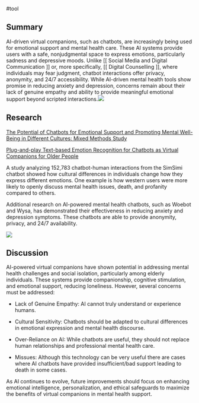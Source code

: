 #tool
## Summary

AI-driven virtual companions, such as chatbots, are increasingly being used for emotional support and mental health care. These AI systems provide users with a safe, nonjudgmental space to express emotions, particularly sadness and depressive moods. Unlike [[ Social Media and Digital Communication ]] or, more specifically, [[ Digital Counselling ]], where individuals may fear judgment, chatbot interactions offer privacy, anonymity, and 24/7 accessibility. While AI-driven mental health tools show promise in reducing anxiety and depression, concerns remain about their lack of genuine empathy and ability to provide meaningful emotional support beyond scripted interactions.![](https://lh7-rt.googleusercontent.com/docsz/AD_4nXfHFFJOr90UViVkzrnAgpD_AgAlsv4JQlIfr2Gir0DOgqjDW9QoETKBeyN_6eVUV-v5Irk3rEIYXvCnG8HHDYMkcjQIl1S3MV6InWpFccwNxcge9t7QvRvkUDKieRP-FUm-DzpU?key=xdfsF3ZC0gzdm0PDx6A8SSZO)
## Research 

[The Potential of Chatbots for Emotional Support and Promoting Mental Well-Being in Different Cultures: Mixed Methods Study](https://pmc.ncbi.nlm.nih.gov/articles/PMC10625083/)

[Plug-and-play Text-based Emotion Recognition for Chatbots as Virtual Companions for Older People](https://search.library.uvic.ca/discovery/fulldisplay?docid=cdi_ieee_primary_10187822&context=PC&vid=01VIC_INST:01UVIC&lang=en&adaptor=Primo%20Central&tab=LIBALL&query=any%2Ccontains%2CChatbots%20and%20virtual%20companions&offset=0)

A study analyzing 152,783 chatbot-human interactions from the SimSimi chatbot showed how cultural differences in individuals change how they express different emotions. One example is how western users were more likely to openly discuss mental health issues, death, and profanity compared to others.

Additional research on AI-powered mental health chatbots, such as Woebot and Wysa, has demonstrated their effectiveness in reducing anxiety and depression symptoms. These chatbots are able to provide anonymity, privacy, and 24/7 availability.

![](https://lh7-rt.googleusercontent.com/docsz/AD_4nXcrrAQ6THwHTVO7uw3s9gPbmv5d91mu2E3tiVLGcTVWV4KFq1CVpTf8k3xfWBtfUAoU_IITKlKitTsJI4EqwrqNmDEMsvhczG0K7frJVyEn1e6mGORIn588PxlGgea6oSVE1vFG2A?key=xdfsF3ZC0gzdm0PDx6A8SSZO)
## Discussion 

AI-powered virtual companions have shown potential in addressing mental health challenges and social isolation, particularly among elderly individuals. These systems provide companionship, cognitive stimulation, and emotional support, reducing loneliness. However, several concerns must be addressed:

- Lack of Genuine Empathy: AI cannot truly understand or experience humans.
    
- Cultural Sensitivity: Chatbots should be adapted to cultural differences in emotional expression and mental health discourse.
    
- Over-Reliance on AI: While chatbots are useful, they should not replace human relationships and professional mental health care.
    
- Missues: Although this technology can be very useful there are cases where AI chatbots have provided insufficient/bad support leading to death in some cases.
    
As AI continues to evolve, future improvements should focus on enhancing emotional intelligence, personalization, and ethical safeguards to maximize the benefits of virtual companions in mental health support.
